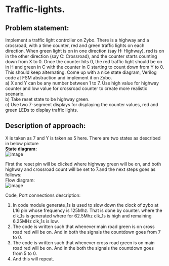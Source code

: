# Traffic-lights.

## Problem statement:
Implement a traffic light controller on Zybo. There is a highway and a crossroad, with a time counter, red and green traffic lights on each direction. When green light is on in one direction (say H: Highway), red is on in the other direction (say C: Crossroad), and the counter starts counting down from X to 0. Once the counter hits 0, the red traffic light should be on in H and green in C with the counter in C starting to count down from Y to 0. This should keep alternating. Come up with a nice state diagram, Verilog code at FSM abstraction and implement it on Zybo. <br/>
a) X and Y can be any number between 1 to 7. Use high value for highway counter and low value for crossroad counter to create more realistic scenario. <br/>
b) Take reset state to be highway green. <br/>
c) Use two 7-segment displays for displaying the counter values, red and green LEDs to display traffic lights. <br/>


## Description of approach:
X is taken as 7 and Y is taken as 5 here. There are two states as described in below picture <br/>
**State diagram:** <br/>
![image](https://github.com/112101011/Traffic-lights./assets/111628378/fbfdb097-058b-47f9-987c-66910eddf844)

First the reset pin will be clicked where highway green will be on, and both highway and crossroad count will be set to 7.and the next steps goes as follows: <br/>
Flow diagram: <br/>
![image](https://github.com/112101011/Traffic-lights./assets/111628378/31f25d6c-ae70-4e61-a9fa-d5741b1027d0)

Code, Port connections description:
1. In code module generate_1s is used to slow down the clock of zybo at L16 pin whose frequency is 125Mhz. That is done by counter. where the clk_1s is generated where for 62.5Mhz clk_1s is high and remaining 6.25MHz clk_1s is low.
2. The code is written such that whenever main road green is on cross road red will be on. And in both the signals the countdown goes from 7 to 0.
3. The code is written such that whenever cross road green is on main road red will be on. And in the both the signals the countdown goes from 5 to 0.
4. And this will repeat.
